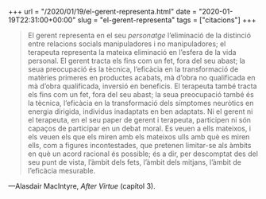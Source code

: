 +++
url = "/2020/01/19/el-gerent-representa.html"
date = "2020-01-19T22:31:00+00:00"
slug = "el-gerent-representa"
tags = ["citacions"]
+++

> El gerent representa en el seu *personatge* l’eliminació de la distinció entre relacions socials manipuladores i no manipuladores; el terapeuta representa la mateixa eliminació en l’esfera de la vida personal. El gerent tracta els fins com un fet, fora del seu abast; la seua preocupació és la tècnica, l’eficàcia en la transformació de matèries primeres en productes acabats, mà d’obra no qualificada en mà d’obra qualificada, inversió en beneficis. El terapeuta també tracta els fins com un fet, fora del seu abast; la seua preocupació també és la tècnica, l’eficàcia en la transformació dels símptomes neuròtics en energia dirigida, individus inadaptats en ben adaptats. Ni el gerent ni el terapeuta, en el seu paper de gerent i terapeuta, participen ni són capaços de participar en un debat moral. Es veuen a ells mateixos, i els veuen els que els miren amb els mateixos ulls amb què es miren ells, com a figures incontestades, que pretenen limitar-se als àmbits en què un acord racional és possible; és a dir, per descomptat des del seu punt de vista, l’àmbit dels fets, l’àmbit dels mitjans, l’àmbit de l’eficàcia mesurable.

—Alasdair MacIntyre, *After Virtue* (capítol 3).
